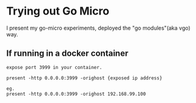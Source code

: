# Trying out Go Micro
I present my go-micro experiments,
deployed the "go modules"(aka vgo) way.

## If running in a docker container

```
expose port 3999 in your container.

present -http 0.0.0.0:3999 -orighost {exposed ip address}

eg.
present -http 0.0.0.0:3999 -orighost 192.168.99.100
```
